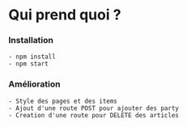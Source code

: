 # Qui prend quoi ?


### Installation

	- npm install
	- npm start


### Amélioration
	
	- Style des pages et des items
	- Ajout d'une route POST pour ajouter des party
	- Creation d'une route pour DELETE des articles


